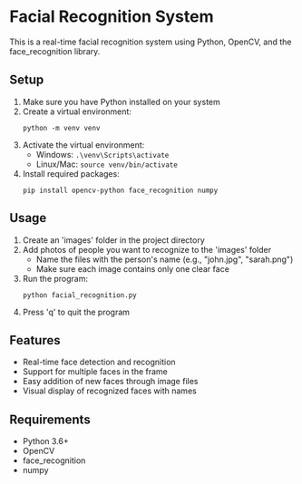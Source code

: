 # Facial Recognition System

This is a real-time facial recognition system using Python, OpenCV, and the face_recognition library.

## Setup

1. Make sure you have Python installed on your system
2. Create a virtual environment:
   ```
   python -m venv venv
   ```
3. Activate the virtual environment:
   - Windows: `.\venv\Scripts\activate`
   - Linux/Mac: `source venv/bin/activate`
4. Install required packages:
   ```
   pip install opencv-python face_recognition numpy
   ```

## Usage

1. Create an 'images' folder in the project directory
2. Add photos of people you want to recognize to the 'images' folder
   - Name the files with the person's name (e.g., "john.jpg", "sarah.png")
   - Make sure each image contains only one clear face
3. Run the program:
   ```
   python facial_recognition.py
   ```
4. Press 'q' to quit the program

## Features

- Real-time face detection and recognition
- Support for multiple faces in the frame
- Easy addition of new faces through image files
- Visual display of recognized faces with names

## Requirements

- Python 3.6+
- OpenCV
- face_recognition
- numpy
